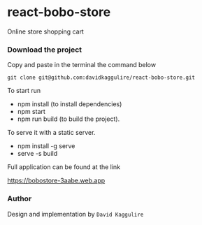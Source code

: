 # react-bobo-store
Online store shopping cart

### Download the project
Copy and paste in the terminal the command below

`git clone git@github.com:davidkaggulire/react-bobo-store.git`

To start run
- npm install  (to install dependencies)
- npm start
- npm run build (to build the project).

To serve it with a static server.
- npm install -g serve
- serve -s build

Full application can be found at the link

https://bobostore-3aabe.web.app

### Author
Design and implementation by `David Kaggulire`